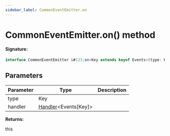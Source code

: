 ```yaml
---
sidebar_label: CommonEventEmitter.on
---
```


# CommonEventEmitter.on() method

#### Signature:

```typescript
interface CommonEventEmitter &#123;on<Key extends keyof Events>(type: Key, handler: Handler<Events[Key]>): this;&#125;
```

## Parameters

| Parameter | Type                                                   | Description |
| --------- | ------------------------------------------------------ | ----------- |
| type      | Key                                                    |             |
| handler   | [Handler](./puppeteer.handler.md)&lt;Events\[Key\]&gt; |             |

**Returns:**

this
